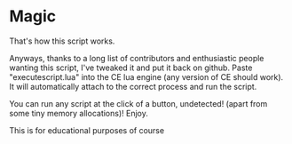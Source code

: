 # Magic

That's how this script works.

Anyways, thanks to a long list of contributors and enthusiastic people wanting this script, I've tweaked it and put it back on github. Paste "executescript.lua" into the CE lua engine (any version of CE should work). It will automatically attach to the correct process and run the script.

You can run any script at the click of a button, undetected! (apart from some tiny memory allocations)! Enjoy.

This is for educational purposes of course




